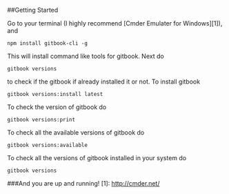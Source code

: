##Getting Started

Go to your terminal (I highly recommend [Cmder Emulater for Windows][1]), and 

	npm install gitbook-cli -g

This will install command like tools for gitbook. Next do 

	gitbook versions

to check if the gitbook if already installed it or not. To install gitbook 

	gitbook versions:install latest

To check the version of gitbook do 

	gitbook versions:print

To check all the available versions of gitbook do 

	gitbook versions:available

To check all the versions of gitbook installed in your system do 

	gitbook versions

###And you are up and running!
[1]: http://cmder.net/